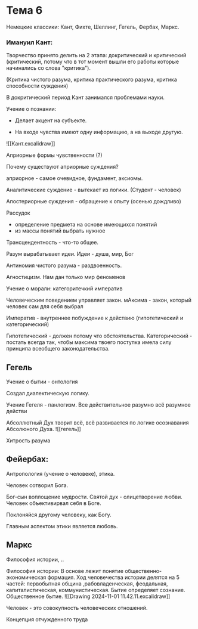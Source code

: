 # Тема 6 

Немецкие классики:
Кант, Фихте, Шеллинг, Гегель, Фербах, Маркс.

### Имануил Кант:

Творчество принято делить на 2 этапа: докритический и критический (критический, потому что в тот момент вышли его работы которые начинались со слова "критика"). 

(Критика чистого разума, критика практического разума, критика способности суждения)

В докритический период Кант занимался проблемами науки. 

Учение о познании: 
- Делает акцент на субъекте.

- На входе чувства имеют одну информацию, а на выходе другую.

![[Кант.excalidraw]]

Априорные формы чувственности (?)

Почему существуют априорные суждения?

априорное - самое очевидное, фундамент, аксиомы.

Аналитические суждение - вытекает из логики. (Студент - человек)

Апостериорные суждения - обращение к опыту (осенью дождливо)


Рассудок
- определение предмета на основе имеющихся понятий 
- из массы понятий выбрать нужное

Трансцендентность - что-то общее.

Разум вырабатывает идеи. 
Идеи - душа, мир, Бог 

Антиномия чистого разума - раздвоенность.

Агностицизм.
Нам дан только мир феноменов 

Учение о морали:
категоритечкий императив 

Человеческим поведением управляет закон.
мАксима - закон, который человек сам для себя выбрал

Императив - внутреннее побуждение к действию (гипотетический и категорический)

Гипотетический - должен потому что обстоятельства.
Категорический - постать всегда так, чтобы максима твоего поступка имела силу принципа всеобщего законодательства.


## Гегель
Учение о бытии - онтология

Создал диалектическую логику.

Учение Гегеля - панлогизм.
Все действительное разумно всё разумное действи

Абсоллютный Дух творит всё, всё развивается по логике осознавания Абсолюного Духа.
![[гегель]]

Хитрость разума 

## Фейербах:

Антропология (учение о человеке), этика.

Человек сотворил Бога. 


Бог-сын воплощение мудрости. 
Святой дух - олицетворение любви. 
Человек объективирвал себя в Боге.

Поклоняйся другому человеку, как Богу. 

Главным аспектом этики является любовь. 

## Маркс

Философия истории, ..


Философия истории:
В основе лежит понятие общественно-экономическая формация. 
Ход человечества истории делятся на 5 частей: первобытная община ,рабовладенческая, феодальная, капиталистическая, коммунистическая.
Бытие определяет сознание. Общественное бытие. 
![[Drawing 2024-11-01 11.42.11.excalidraw]]


Человек - это совокупность человеческих отношений.

Концепция отчужденного труда 